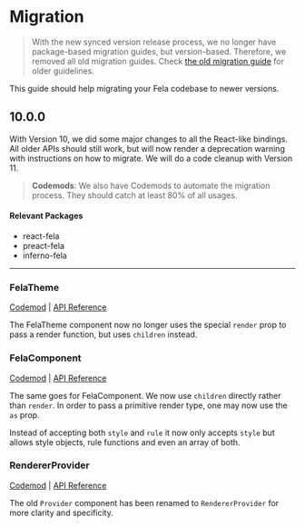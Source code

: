 # Migration

> With the new synced version release process, we no longer have package-based migration guides, but version-based. Therefore, we removed all old migration guides. Check [the old migration guide](https://github.com/rofrischmann/fela/blob/a08ea4fff080d8df1edf76909dea58ac49e9e536/MIGRATION.md) for older guidelines.

This guide should help migrating your Fela codebase to newer versions.

## 10.0.0

With Version 10, we did some major changes to all the React-like bindings.<br>
All older APIs should still work, but will now render a deprecation warning with instructions on how to migrate. We will do a code cleanup with Version 11.

> **Codemods**: We also have Codemods to automate the migration process. They should catch at least 80% of all usages.

#### Relevant Packages
* react-fela
* preact-fela
* inferno-fela

--- 

### FelaTheme

[Codemod](https://github.com/rofrischmann/fela/tree/master/packages/fela-codemods#felatheme) | [API Reference](http://fela.js.org/docs/api/bindings/fela-theme)

The FelaTheme component now no longer uses the special `render` prop to pass a render function, but uses `children` instead.<br>

### FelaComponent

[Codemod](https://github.com/rofrischmann/fela/tree/master/packages/fela-codemods#felacomponent) | [API Reference](http://fela.js.org/docs/api/bindings/fela-component)

The same goes for FelaComponent. We now use `children` directly rather than `render`. In order to pass a primitive render type, one may now use the `as` prop.

Instead of accepting both `style` and `rule` it now only accepts `style` but allows style objects, rule functions and even an array of both.

### RendererProvider

[Codemod](https://github.com/rofrischmann/fela/tree/master/packages/fela-codemods#rendererprovider) | [API Reference](http://fela.js.org/docs/api/bindings/renderer-provider)

The old `Provider` component has been renamed to `RendererProvider` for more clarity and specificity. 